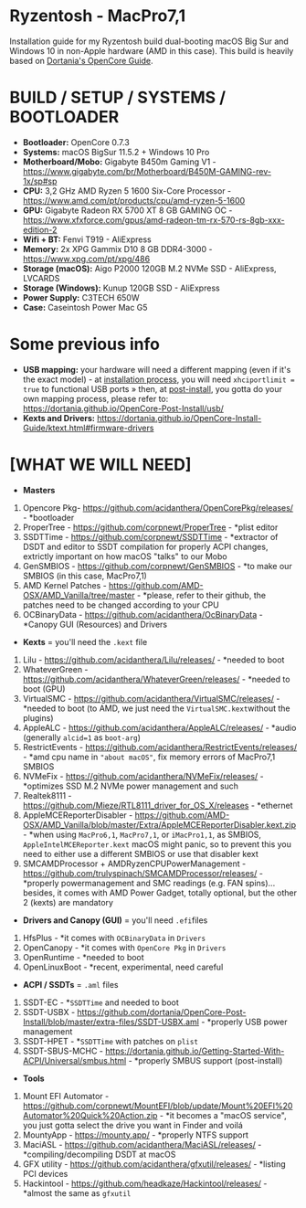 # Ryzentosh - MacPro7,1
Installation guide for my Ryzentosh build dual-booting macOS Big Sur and Windows 10 in non-Apple hardware (AMD in this case). This build is heavily based on [Dortania's OpenCore Guide](https://dortania.github.io/).

# BUILD / SETUP / SYSTEMS / BOOTLOADER
* **Bootloader:** OpenCore 0.7.3
* **Systems:** macOS BigSur 11.5.2 + Windows 10 Pro
* **Motherboard/Mobo:** Gigabyte B450m Gaming V1 - https://www.gigabyte.com/br/Motherboard/B450M-GAMING-rev-1x/sp#sp
* **CPU:** 3,2 GHz AMD Ryzen 5 1600 Six-Core Processor - https://www.amd.com/pt/products/cpu/amd-ryzen-5-1600
* **GPU:** Gigabyte Radeon RX 5700 XT 8 GB GAMING OC - https://www.xfxforce.com/gpus/amd-radeon-tm-rx-570-rs-8gb-xxx-edition-2
* **Wifi + BT:** Fenvi T919 - AliExpress
* **Memory:** 2x XPG Gammix D10 8 GB DDR4-3000 - https://www.xpg.com/pt/xpg/486
* **Storage (macOS):** Aigo P2000 120GB M.2 NVMe SSD - AliExpress, LVCARDS
* **Storage (Windows):** Kunup 120GB SSD - AliExpress
* **Power Supply:** C3TECH 650W
* **Case:** Caseintosh Power Mac G5


# Some previous info
* **USB mapping:** your hardware will need a different mapping (even if it's the exact model) - at [installation process](#installation-process), you will need `xhciportlimit = true` to functional USB ports » then, at [post-install](#post-install), you gotta do your own mapping process, please refer to: https://dortania.github.io/OpenCore-Post-Install/usb/
* **Kexts and Drivers:** https://dortania.github.io/OpenCore-Install-Guide/ktext.html#firmware-drivers

# [WHAT WE WILL NEED]
* **Masters**
1. Opencore Pkg- https://github.com/acidanthera/OpenCorePkg/releases/ - *bootloader
2. ProperTree - https://github.com/corpnewt/ProperTree - *plist editor
3. SSDTTime - https://github.com/corpnewt/SSDTTime - *extractor of DSDT and editor to SSDT compilation for properly ACPI changes, extrictly important on how macOS "talks" to our Mobo
4. GenSMBIOS - https://github.com/corpnewt/GenSMBIOS - *to make our SMBIOS (in this case, MacPro7,1)
5. AMD Kernel Patches - https://github.com/AMD-OSX/AMD_Vanilla/tree/master - *please, refer to their github, the patches need to be changed according to your CPU
6. OCBinaryData - https://github.com/acidanthera/OcBinaryData - *Canopy GUI (Resources) and Drivers

* **Kexts** = you'll need the `.kext` file
1. Lilu - https://github.com/acidanthera/Lilu/releases/ - *needed to boot
2. WhateverGreen - https://github.com/acidanthera/WhateverGreen/releases/ - *needed to boot (GPU)
3. VirtualSMC - https://github.com/acidanthera/VirtualSMC/releases/ - *needed to boot (to AMD, we just need the `VirtualSMC.kext`without the plugins)
4. AppleALC - https://github.com/acidanthera/AppleALC/releases/ - *audio (generally `alcid=1` as `boot-arg`)
5. RestrictEvents - https://github.com/acidanthera/RestrictEvents/releases/ - *amd cpu name in `"about macOS"`, fix memory errors of MacPro7,1 SMBIOS
6. NVMeFix - https://github.com/acidanthera/NVMeFix/releases/ - *optimizes SSD M.2 NVMe power management and such
7. Realtek8111 - https://github.com/Mieze/RTL8111_driver_for_OS_X/releases - *ethernet
8. AppleMCEReporterDisabler - https://github.com/AMD-OSX/AMD_Vanilla/blob/master/Extra/AppleMCEReporterDisabler.kext.zip - *when using `MacPro6,1`, `MacPro7,1`, or `iMacPro1,1`, as SMBIOS, `AppleIntelMCEReporter.kext` macOS might panic, so to prevent this you need to either use a different SMBIOS or use that disabler kext
9. SMCAMDProcessor + AMDRyzenCPUPowerManagement - https://github.com/trulyspinach/SMCAMDProcessor/releases/ - *properly powermanagement and SMC readings (e.g. FAN spins)... besides, it comes with AMD Power Gadget, totally optional, but the other 2 (kexts) are mandatory

* **Drivers and Canopy (GUI)** = you'll need `.efi`files
1. HfsPlus - *it comes with `OCBinaryData` in `Drivers`
2. OpenCanopy - *it comes with `OpenCore Pkg` in `Drivers`
3. OpenRuntime - *needed to boot
4. OpenLinuxBoot - *recent, experimental, need careful

* **ACPI / SSDTs** = `.aml` files
1. SSDT-EC - *`SSDTTime` and needed to boot
2. SSDT-USBX - https://github.com/dortania/OpenCore-Post-Install/blob/master/extra-files/SSDT-USBX.aml - *properly USB power management
3. SSDT-HPET - *`SSDTTime` with patches on `plist`
4. SSDT-SBUS-MCHC - https://dortania.github.io/Getting-Started-With-ACPI/Universal/smbus.html - *properly SMBUS support (post-install)

* **Tools**
1. Mount EFI Automator - https://github.com/corpnewt/MountEFI/blob/update/Mount%20EFI%20Automator%20Quick%20Action.zip - *it becomes a "macOS service", you just gotta select the drive you want in Finder and voilá
2. MountyApp - https://mounty.app/ - *properly NTFS support
3. MaciASL - https://github.com/acidanthera/MaciASL/releases/ - *compiling/decompiling DSDT at macOS
4. GFX utility - https://github.com/acidanthera/gfxutil/releases/ - *listing PCI devices
5. Hackintool - https://github.com/headkaze/Hackintool/releases/ - *almost the same as `gfxutil`
